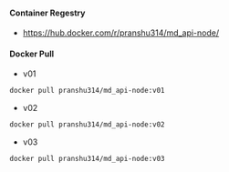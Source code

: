 #### Container Regestry
- https://hub.docker.com/r/pranshu314/md_api-node/
#### Docker Pull
- v01
```bash
docker pull pranshu314/md_api-node:v01
```
- v02
```bash
docker pull pranshu314/md_api-node:v02
```
- v03
```bash
docker pull pranshu314/md_api-node:v03
```

